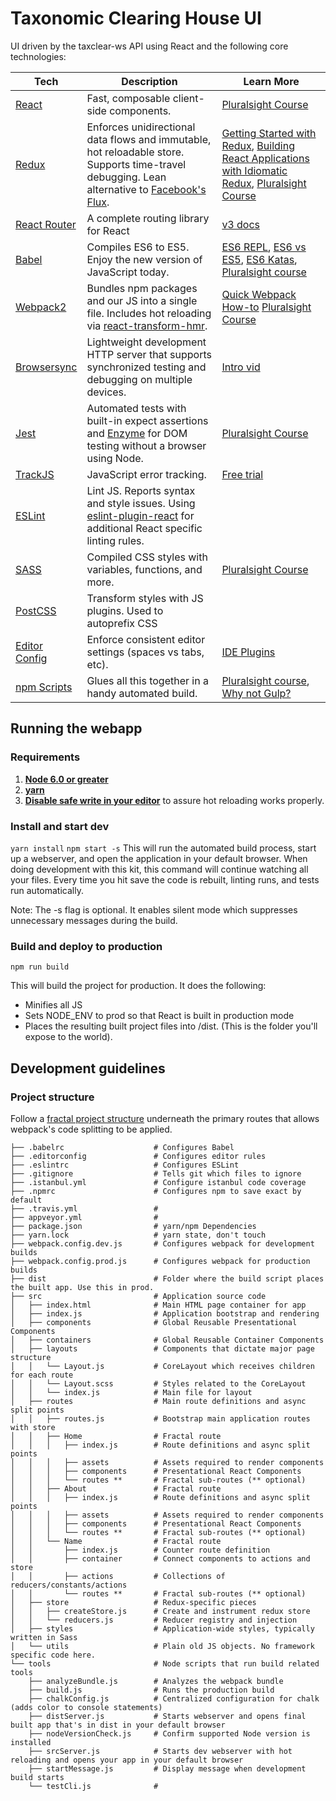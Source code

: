 # Taxonomic Clearing House UI
UI driven by the taxclear-ws API using React and the following core technologies:

| **Tech** | **Description** |**Learn More**|
|----------|-------|---|
|  [React](https://facebook.github.io/react/)  |   Fast, composable client-side components.    | [Pluralsight Course](https://www.pluralsight.com/courses/react-flux-building-applications)  |
|  [Redux](http://redux.js.org) |  Enforces unidirectional data flows and immutable, hot reloadable store. Supports time-travel debugging. Lean alternative to [Facebook's Flux](https://facebook.github.io/flux/docs/overview.html).| [Getting Started with Redux](https://egghead.io/courses/getting-started-with-redux), [Building React Applications with Idiomatic Redux](https://egghead.io/courses/building-react-applications-with-idiomatic-redux), [Pluralsight Course](http://www.pluralsight.com/courses/react-redux-react-router-es6)|
|  [React Router](https://github.com/reactjs/react-router) | A complete routing library for React | [v3 docs](https://github.com/ReactTraining/react-router/tree/v3/docs) |
|  [Babel](http://babeljs.io) |  Compiles ES6 to ES5. Enjoy the new version of JavaScript today.     | [ES6 REPL](https://babeljs.io/repl/), [ES6 vs ES5](http://es6-features.org), [ES6 Katas](http://es6katas.org), [Pluralsight course](https://www.pluralsight.com/courses/javascript-fundamentals-es6)    |
| [Webpack2](http://webpack.github.io) | Bundles npm packages and our JS into a single file. Includes hot reloading via [react-transform-hmr](https://www.npmjs.com/package/react-transform-hmr). | [Quick Webpack How-to](https://github.com/petehunt/webpack-howto) [Pluralsight Course](https://www.pluralsight.com/courses/webpack-fundamentals)|
| [Browsersync](https://www.browsersync.io/) | Lightweight development HTTP server that supports synchronized testing and debugging on multiple devices. | [Intro vid](https://www.youtube.com/watch?time_continue=1&v=heNWfzc7ufQ)|
| [Jest](https://facebook.github.io/jest/) | Automated tests with built-in expect assertions and [Enzyme](https://github.com/airbnb/enzyme) for DOM testing without a browser using Node. | [Pluralsight Course](https://www.pluralsight.com/courses/testing-javascript) |
| [TrackJS](https://trackjs.com/) | JavaScript error tracking. | [Free trial](https://my.trackjs.com/signup)|  
| [ESLint](http://eslint.org/)| Lint JS. Reports syntax and style issues. Using [eslint-plugin-react](https://github.com/yannickcr/eslint-plugin-react) for additional React specific linting rules. | |
| [SASS](http://sass-lang.com/) | Compiled CSS styles with variables, functions, and more. | [Pluralsight Course](https://www.pluralsight.com/courses/better-css)|
| [PostCSS](https://github.com/postcss/postcss) | Transform styles with JS plugins. Used to autoprefix CSS |
| [Editor Config](http://editorconfig.org) | Enforce consistent editor settings (spaces vs tabs, etc). | [IDE Plugins](http://editorconfig.org/#download) |
| [npm Scripts](https://docs.npmjs.com/misc/scripts)| Glues all this together in a handy automated build. | [Pluralsight course](https://www.pluralsight.com/courses/npm-build-tool-introduction), [Why not Gulp?](https://medium.com/@housecor/why-i-left-gulp-and-grunt-for-npm-scripts-3d6853dd22b8#.vtaziro8n)  |


## Running the webapp 
### Requirements
1. **[Node 6.0 or greater](https://nodejs.org)**
1. **[yarn](https://yarnpkg.com/lang/en/)**
1. **[Disable safe write in your editor](http://webpack.github.io/docs/webpack-dev-server.html#working-with-editors-ides-supporting-safe-write)** to assure hot reloading works properly.


### Install and start dev  
`yarn install`
`npm start -s`
This will run the automated build process, start up a webserver, and open the application in your default browser. 
When doing development with this kit, this command will continue watching all your files. 
Every time you hit save the code is rebuilt, linting runs, and tests run automatically. 

Note: The -s flag is optional. It enables silent mode which suppresses unnecessary messages during the build.

### Build and deploy to production
`npm run build`
  
This will build the project for production. It does the following:

 - Minifies all JS
 - Sets NODE_ENV to prod so that React is built in production mode
 - Places the resulting built project files into /dist. (This is the folder you'll expose to the world).

## Development guidelines
### Project structure
Follow a [fractal project structure](https://github.com/davezuko/react-redux-starter-kit/wiki/Fractal-Project-Structure) 
underneath the primary routes that allows webpack's code splitting to be applied.    

```
├── .babelrc                    # Configures Babel
├── .editorconfig               # Configures editor rules
├── .eslintrc                   # Configures ESLint
├── .gitignore                  # Tells git which files to ignore
├── .istanbul.yml               # Configure istanbul code coverage
├── .npmrc                      # Configures npm to save exact by default
├── .travis.yml                 # 
├── appveyor.yml                # 
├── package.json                # yarn/npm Dependencies
├── yarn.lock                   # yarn state, don't touch
├── webpack.config.dev.js       # Configures webpack for development builds
├── webpack.config.prod.js      # Configures webpack for production builds
├── dist                        # Folder where the build script places the built app. Use this in prod.
├── src                         # Application source code
│   ├── index.html              # Main HTML page container for app
│   ├── index.js                # Application bootstrap and rendering
│   ├── components              # Global Reusable Presentational Components
│   ├── containers              # Global Reusable Container Components
│   ├── layouts                 # Components that dictate major page structure
│   │   └── Layout.js           # CoreLayout which receives children for each route
│   │   └── Layout.scss         # Styles related to the CoreLayout
│   │   └── index.js            # Main file for layout
│   ├── routes                  # Main route definitions and async split points
│   │   ├── routes.js           # Bootstrap main application routes with store
│   │   ├── Home                # Fractal route
│   │   │   ├── index.js        # Route definitions and async split points
│   │   │   ├── assets          # Assets required to render components
│   │   │   ├── components      # Presentational React Components
│   │   │   └── routes **       # Fractal sub-routes (** optional)
│   │   ├── About               # Fractal route
│   │   │   ├── index.js        # Route definitions and async split points
│   │   │   ├── assets          # Assets required to render components
│   │   │   ├── components      # Presentational React Components
│   │   │   └── routes **       # Fractal sub-routes (** optional)
│   │   └── Name                # Fractal route
│   │       ├── index.js        # Counter route definition
│   │       ├── container       # Connect components to actions and store
│   │       ├── actions         # Collections of reducers/constants/actions
│   │       └── routes **       # Fractal sub-routes (** optional)
│   ├── store                   # Redux-specific pieces
│   │   ├── createStore.js      # Create and instrument redux store
│   │   └── reducers.js         # Reducer registry and injection
│   ├── styles                  # Application-wide styles, typically written in Sass
│   └── utils                   # Plain old JS objects. No framework specific code here.
└── tools                       # Node scripts that run build related tools
    ├── analyzeBundle.js        # Analyzes the webpack bundle
    ├── build.js                # Runs the production build
    ├── chalkConfig.js          # Centralized configuration for chalk (adds color to console statements)
    ├── distServer.js           # Starts webserver and opens final built app that's in dist in your default browser
    ├── nodeVersionCheck.js     # Confirm supported Node version is installed
    ├── srcServer.js            # Starts dev webserver with hot reloading and opens your app in your default browser
    ├── startMessage.js         # Display message when development build starts
    └── testCli.js              # 
  
